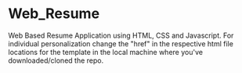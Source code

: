 # Web_Resume
Web Based Resume Application using HTML, CSS and Javascript.
For individual personalization change the "href" in the respective html file locations for the template in the local machine where you've downloaded/cloned the repo. 
